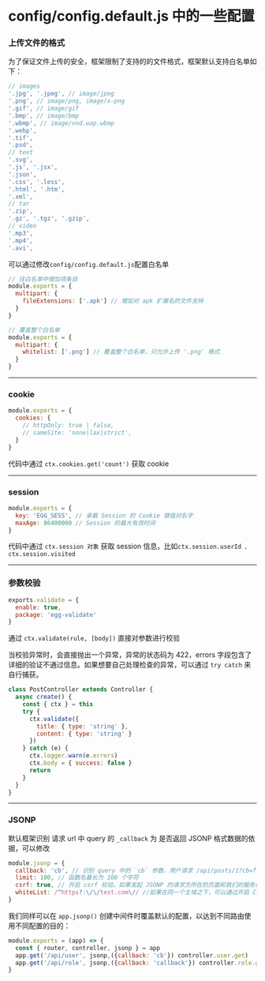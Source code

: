 # config/config.default.js 中的一些配置

### 上传文件的格式

为了保证文件上传的安全，框架限制了支持的的文件格式，框架默认支持白名单如下：

```js
// images
'.jpg', '.jpeg', // image/jpeg
'.png', // image/png, image/x-png
'.gif', // image/gif
'.bmp', // image/bmp
'.wbmp', // image/vnd.wap.wbmp
'.webp',
'.tif',
'.psd',
// text
'.svg',
'.js', '.jsx',
'.json',
'.css', '.less',
'.html', '.htm',
'.xml',
// tar
'.zip',
'.gz', '.tgz', '.gzip',
// video
'.mp3',
'.mp4',
'.avi',
```

可以通过修改`config/config.default.js`配置白名单

```js
// 往白名单中增加项条目
module.exports = {
  multipart: {
    fileExtensions: ['.apk'] // 增加对 apk 扩展名的文件支持
  }
}

// 覆盖整个白名单
module.exports = {
  multipart: {
    whitelist: ['.png'] // 覆盖整个白名单，只允许上传 '.png' 格式
  }
}
```

<hr>

### cookie

```js
module.exports = {
  cookies: {
    // httpOnly: true | false,
    // sameSite: 'none|lax|strict',
  }
}
```

代码中通过 `ctx.cookies.get('count')` 获取 cookie

<hr>

### session

```js
module.exports = {
  key: 'EGG_SESS', // 承载 Session 的 Cookie 键值对名字
  maxAge: 86400000 // Session 的最大有效时间
}
```

代码中通过 `ctx.session 对象` 获取 session 信息，比如`ctx.session.userId 、ctx.session.visited`

<hr>

### 参数校验

```js
exports.validate = {
  enable: true,
  package: 'egg-validate'
}
```

通过 `ctx.validate(rule, [body])` 直接对参数进行校验

当校验异常时，会直接抛出一个异常，异常的状态码为 422，errors 字段包含了详细的验证不通过信息。如果想要自己处理检查的异常，可以通过 `try catch` 来自行捕获。

```js
class PostController extends Controller {
  async create() {
    const { ctx } = this
    try {
      ctx.validate({
        title: { type: 'string' },
        content: { type: 'string' }
      })
    } catch (e) {
      ctx.logger.warn(e.errors)
      ctx.body = { success: false }
      return
    }
  }
}
```

<hr>

### JSONP

默认框架识别 请求 url 中 query 的 `_callback` 为 是否返回 JSONP 格式数据的依据，可以修改

```js
module.jsonp = {
  callback: 'cb', // 识别 query 中的 `cb` 参数，用户请求 /api/posts/1?cb=fn 则触发 jsonp
  limit: 100, // 函数名最长为 100 个字符
  csrf: true, // 开启 csrf 校验。如果发起 JSONP 的请求方所在的页面和我们的服务在同一个主域名之下的话，可以读取到 Cookie 中的 CSRF token
  whiteList: /^https?:\/\/test.com\// //如果在同一个主域之下，可以通过开启 CSRF 的方式来校验 JSONP 请求的来源，而如果想对其他域名的网页提供 JSONP 服务，我们可以通过配置 referrer 白名单的方式来限制 JSONP 的请求方在可控范围之内。
}
```

我们同样可以在 `app.jsonp()` 创建中间件时覆盖默认的配置，以达到不同路由使用不同配置的目的：

```js
module.exports = (app) => {
  const { router, controller, jsonp } = app
  app.get('/api/user', jsonp,({callback: 'cb'}) controller.user.get)
  app.get('/api/role', jsonp,({callback: 'callback'}) controller.role.get)
}
```
